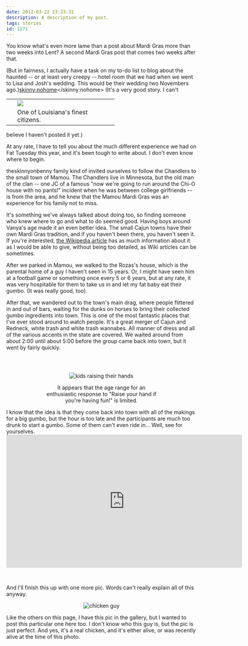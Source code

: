 ```yaml
---
date: 2012-03-22 23:23:31
description: A description of my post.
tags: stories
id: 1271
---
```

You know what's even more lame than a post about Mardi Gras more than two weeks into Lent?  A second Mardi Gras post that comes two weeks after that.

(But in fairness, I actually have a task on my to-do list to blog about the haunted -- or at least very creepy -- hotel room that we had when we went to Lisa and Josh's wedding.  This would be their wedding two Novembers ago.)<skinny:nohome><table cellpadding="2" align="right"><tr><td width="5" rowspan="2"><spacer type="block" width="5" height="1" /></td><td width="250" ><img src="/img/whitetrash1.jpg"></td></tr><tr><td class="caption" width="250">One of Louisiana's finest citizens.</td></tr></table></skinny:nohome>
(It's a very good story.  I can't believe I haven't posted it yet.)

At any rate, I have to tell you about the much different experience we had on Fat Tuesday this year, and it's been tough to write about.  I don't even know where to begin.
<!--more-->
theskinnyonbenny family kind of invited ourselves to follow the Chandlers to the small town of Mamou.  The Chandlers live in Minnesota, but the old man of the clan -- one JC of a famous "now we're going to run around the Chi-O house with no pants!" incident when he was between college girlfriends -- is from the area, and he knew that the Mamou Mardi Gras was an experience for his family not to miss.

It's something we've always talked about doing too, so finding someone who knew where to go and what to do seemed good.  Having boys around Vanya's age made it an even better idea.  The small Cajun towns have their own Mardi Gras tradition, and if you haven't been there, you haven't seen it.  If you're interested, <a href="http://en.wikipedia.org/wiki/Courir_de_Mardi_Gras" target="_blank">the Wikipedia article</a> has as much information about it as I would be able to give, without being too detailed, as Wiki articles can be sometimes.

After we parked in Mamou, we walked to the Rozas's house, which is the parental home of a guy I haven't seen in 15 years.  Or, I might have seen him at a football game or something once every 5 or 6 years, but at any rate, it was very hospitable for them to take us in and let my fat baby eat their gumbo.  (It was really good, too).

After that, we wandered out to the town's main drag, where people flittered in and out of bars, waiting for the dunks on horses to bring their collected gumbo ingredients into town.  This is one of the most fantastic places that I've ever stood around to watch people.  It's a great merger of Cajun and Redneck, white trash and white trash wannabes.  All manner of dress and all of the various accents in the state are covered.  We waited around from about 2:00 until about 5:00 before the group came back into town, but it went by fairly quickly.
<div style="margin-left: auto; margin-right: auto; text-align: center; padding-top:30px;"><p><img alt="kids raising their hands" src="/img/raisehand.jpg"/></p><p class="caption" style="text-align:center; margin-left:100px;margin-right:100px;">It appears that the age range for an enthusiastic response to "Raise your hand if you're having fun!" is limited.</p></div>
I know that the idea is that they come back into town with all of the makings for a big gumbo, but the hour is too late and the participants are much too drunk to start a gumbo.  Some of them can't even ride in...  Well, see for yourselves.

<iframe src="http://player.vimeo.com/video/37622541?title=0&amp;byline=0&amp;portrait=0&amp;color=66698" width="625" height="352" frameborder="0" webkitAllowFullScreen mozallowfullscreen allowFullScreen></iframe>

<p style="padding-top:30px;">And I'll finish this up with one more pic.  Words can't really explain all of this anyway.</p>

<p style="margin-left: auto; margin-right: auto; text-align: center;"><img alt="chicken guy" src="/img/chickenguy.jpg"/></p>

Like the others on this page, I have this pic in the gallery, but I wanted to post this particular one here too.  I don't know who this guy is, but the pic is just perfect.  And yes, it's a real chicken, and it's either alive, or was recently alive at the time of this photo.
